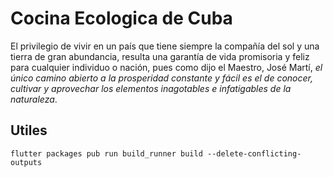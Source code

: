 # Cocina Ecologica de Cuba

El privilegio de vivir en un país que tiene siempre la compañía del sol y
una tierra de gran abundancia, resulta una garantía de vida promisoria y
feliz para cualquier individuo o nación, pues como dijo el Maestro, José
Martí, _el único camino abierto a la prosperidad constante y fácil es el de
conocer, cultivar y aprovechar los elementos inagotables e infatigables de
la naturaleza_.

## Utiles
```
flutter packages pub run build_runner build --delete-conflicting-outputs
```
